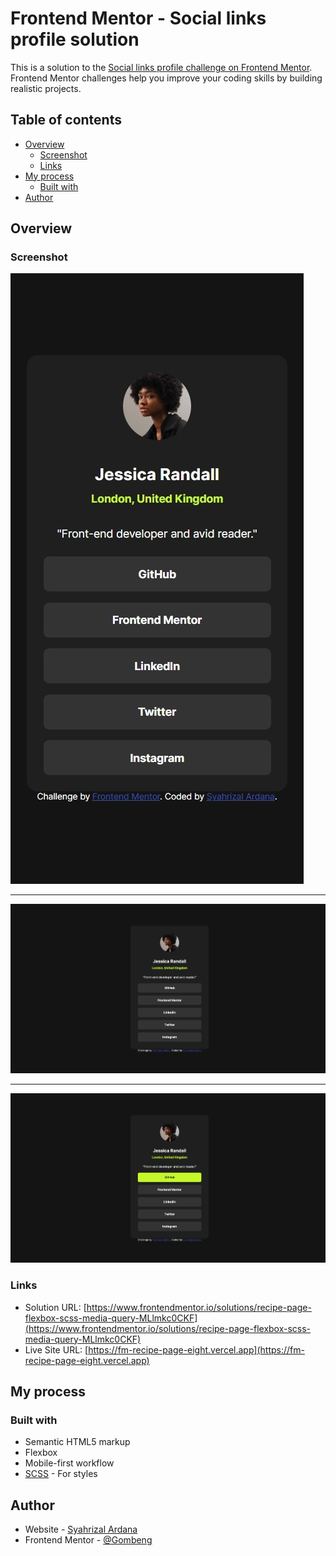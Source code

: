 # Frontend Mentor - Social links profile solution

This is a solution to the [Social links profile challenge on Frontend Mentor](https://www.frontendmentor.io/challenges/social-links-profile-UG32l9m6dQ). Frontend Mentor challenges help you improve your coding skills by building realistic projects.

## Table of contents

- [Overview](#overview)
  - [Screenshot](#screenshot)
  - [Links](#links)
- [My process](#my-process)
  - [Built with](#built-with)
- [Author](#author)

## Overview

### Screenshot

![Mobile Screenshot](./assets/images/ss-mobile.jpeg)

---

![Desktop Screenshot](./assets/images/ss-desktop.jpeg)

---

![Active State Screenshot](./assets/images/ss-active-state.jpeg)

### Links

- Solution URL: [https://www.frontendmentor.io/solutions/recipe-page-flexbox-scss-media-query-MLlmkc0CKF](https://www.frontendmentor.io/solutions/recipe-page-flexbox-scss-media-query-MLlmkc0CKF)
- Live Site URL: [https://fm-recipe-page-eight.vercel.app](https://fm-recipe-page-eight.vercel.app)

## My process

### Built with

- Semantic HTML5 markup
- Flexbox
- Mobile-first workflow
- [SCSS](https://sass-lang.com/) - For styles

## Author

- Website - [Syahrizal Ardana](https://syahrizal-portfolio.vercel.app)
- Frontend Mentor - [@Gombeng](https://www.frontendmentor.io/profile/Gombeng)
